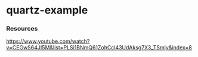 # quartz-example

### Resources
https://www.youtube.com/watch?v=CEGwS64JI5M&list=PLSi1BNmQ61ZohCcl43UdAksg7X3_TSmly&index=8